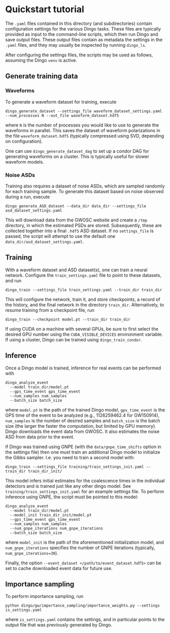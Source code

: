 # Quickstart tutorial

The `.yaml` files contained in this directory (and subdirectories) contain configuration settings for the various Dingo tasks. These files are typically provided as input to the command-line scripts, which then run Dingo and save output files. These output files contain as metadata the settings in the `.yaml` files, and they may usually be inspected by running `dingo_ls`.

After configuring the settings files, the scripts may be used as follows, assuming the Dingo `venv` is active.

## Generate training data

### Waveforms

To generate a waveform dataset for training, execute
```
dingo_generate_dataset --settings_file waveform_dataset_settings.yaml --num_processes N --out_file waveform_dataset.hdf5
```
where `N` is the number of processes you would like to use to generate the waveforms in parallel. This saves the dataset of waveform polarizations in the file `waveform_dataset.hdf5` (typically compressed using SVD, depending on configuration).

One can use `dingo_generate_dataset_dag` to set up a condor DAG for generating waveforms on a cluster. This is typically useful for slower waveform models.

### Noise ASDs

Training also requires a dataset of noise ASDs, which are sampled randomly for each training sample. To generate this dataset based on noise observed during a run, execute
```
dingo_generate_ASD_dataset --data_dir data_dir --settings_file asd_dataset_settings.yaml
```
This will download data from the GWOSC website and create a `/tmp` directory, in which the estimated PSDs are stored. Subsequently, these are collected together into a final `.hdf5` ASD dataset. 
If no `settings_file` is passed, the script will attempt to use the default one `data_dir/asd_dataset_settings.yaml`. 

## Training

With a waveform dataset and ASD dataset(s), one can train a neural network. Configure the `train_settings.yaml` file to point to these datasets, and run
```
dingo_train --settings_file train_settings.yaml --train_dir train_dir
```
This will configure the network, train it, and store checkpoints, a record of the history, and the final network in the directory `train_dir`. Alternatively, to resume training from a checkpoint file, run
```
dingo_train --checkpoint model.pt --train_dir train_dir
```
If using CUDA on a machine with several GPUs, be sure to first select the desired GPU number using the `CUDA_VISIBLE_DEVICES` environment variable. If using a cluster, Dingo can be trained using `dingo_train_condor`.

## Inference

Once a Dingo model is trained, inference for real events can be performed with 
```
dingo_analyze_event 
  --model train_dir/model.pt 
  --gps_time_event gps_time_event
  --num_samples num_samples
  --batch_size batch_size
```
where `model.pt` is the path of the trained Dingo model, `gps_time_event` is the GPS time of the event to be analyzed (e.g., 1126259462.4 for GW150914), `num_samples` is the number of desired samples and `batch_size` is the batch size (the larger the faster the computation, but limited by GPU memory). Dingo downloads the event data from GWOSC. It also estimates the noise ASD from data prior to the event.

If Dingo was trained using GNPE (with the `data/gnpe_time_shifts` option in the settings file) then one must train an additional Dingo model to initialize the Gibbs sampler. 
I.e. you need to train a second model with:
```
dingo_train --settings_file training/train_settings_init.yaml --train_dir train_dir_init/
```
This model infers initial estimates for the coalescence times in the individual detectors and is trained just like any other dingo model. See `training/train_settings_init.yaml` for an example settings file. To perform inference using GNPE, the script must be pointed to this model:
```
dingo_analyze_event 
  --model train_dir/model.pt 
  --model_init train_dir_init/model.pt
  --gps_time_event gps_time_event
  --num_samples num_samples
  --num_gnpe_iterations num_gnpe_iterations
  --batch_size batch_size
```
where `model_init` is the path of the aforementioned initialization model, and `num_gnpe_iterations` specifies the number of GNPE iterations (typically, `num_gnpe_iterations=30`).

Finally, the option `--event_dataset </path/to/event_dataset.hdf5>` can be set to cache downloaded event data for future use.

## Importance sampling

To perform importance sampling, run

`python dingo/gw/importance_sampling/importance_weights.py --settings is_settings.yaml`

where `is_settings.yaml` contains the settings, and in particular points to the output file that was previously generated by Dingo.
